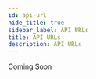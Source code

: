 ```yaml
---
id: api-url
hide_title: true
sidebar_label: API URLs
title: API URLs
description: API URLs
---
```


Coming Soon
